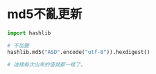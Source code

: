 # md5不亂更新

```python
import hashlib

# 不加鹽
hashlib.md5("ASD".encode("utf-8")).hexdigest()

# 這樣每次出來的值就都一樣了。

```



